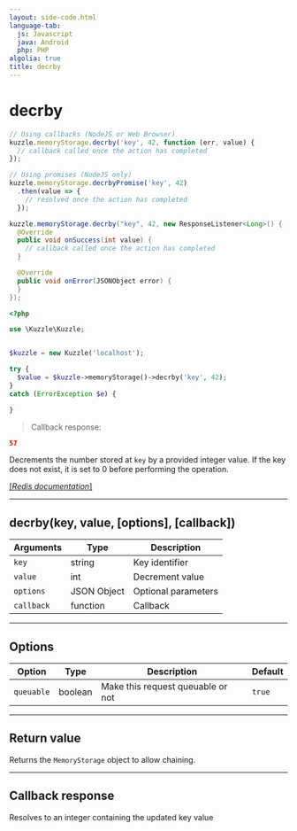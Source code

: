 ```yaml
---
layout: side-code.html
language-tab:
  js: Javascript
  java: Android
  php: PHP
algolia: true
title: decrby
---
```


# decrby

```js
// Using callbacks (NodeJS or Web Browser)
kuzzle.memoryStorage.decrby('key', 42, function (err, value) {
  // callback called once the action has completed
});

// Using promises (NodeJS only)
kuzzle.memoryStorage.decrbyPromise('key', 42)
  .then(value => {
    // resolved once the action has completed
  });
```

```java
kuzzle.memoryStorage.decrby("key", 42, new ResponseListener<Long>() {
  @Override
  public void onSuccess(int value) {
    // callback called once the action has completed
  }

  @Override
  public void onError(JSONObject error) {
  }
});
```

```php
<?php

use \Kuzzle\Kuzzle;


$kuzzle = new Kuzzle('localhost');

try {
  $value = $kuzzle->memoryStorage()->decrby('key', 42);
}
catch (ErrorException $e) {

}
```

> Callback response:

```json
57
```

Decrements the number stored at `key` by a provided integer value. If the key does not exist, it is set to 0 before performing the operation.

[[_Redis documentation_]](https://redis.io/commands/decrby)

---

## decrby(key, value, [options], [callback])

| Arguments | Type | Description |
|---------------|---------|----------------------------------------|
| `key` | string | Key identifier |
| `value` | int | Decrement value |
| `options` | JSON Object | Optional parameters |
| `callback` | function | Callback |

---

## Options

| Option | Type | Description | Default |
|---------------|---------|----------------------------------------|---------|
| `queuable` | boolean | Make this request queuable or not  | ``true`` |

---

## Return value

Returns the `MemoryStorage` object to allow chaining.

---

## Callback response

Resolves to an integer containing the updated key value
